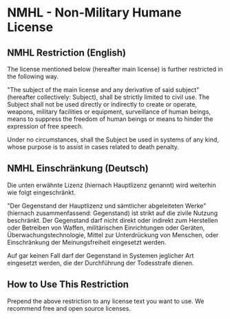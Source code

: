 # NMHL - Non-Military Humane License

## NMHL Restriction (English)
The license mentioned below (hereafter main license) is
further restricted in the following way.

"The subject of the main license and any derivative of
said subject" (hereafter collectively: Subject), shall be
strictly limited to civil use. The Subject shall not be
used directly or indirectly to create or operate, weapons,
military facilities or equipment, surveillance of human
beings, means to suppress the freedom of human beings or
means to hinder the expression of free speech.

Under no circumstances, shall the Subject be used in
systems of any kind, whose purpose is to assist in cases
related to death penalty.

## NMHL Einschränkung (Deutsch)
Die unten erwähnte Lizenz (hiernach Hauptlizenz genannt)
wird weiterhin wie folgt eingeschränkt.

"Der Gegenstand der Hauptlizenz und sämtlicher abgeleiteten
Werke" (hiernach zusammenfassend: Gegenstand) ist strikt
auf die zivile Nutzung beschränkt. Der Gegenstand darf
nicht direkt oder indirekt  zum Herstellen oder Betreiben
von Waffen, militärischen Einrichtungen oder Geräten,
Überwachungstechnologie, Mittel zur Unterdrückung von
Menschen, oder Einschränkung der Meinungsfreiheit eingesetzt
werden.

Auf gar keinen Fall darf der Gegenstand in Systemen 
jeglicher Art eingesetzt werden, die der Durchführung der
Todesstrafe dienen.

## How to Use This Restriction
Prepend the above restriction to any license text you want
to use. We recommend free and open source licenses.
